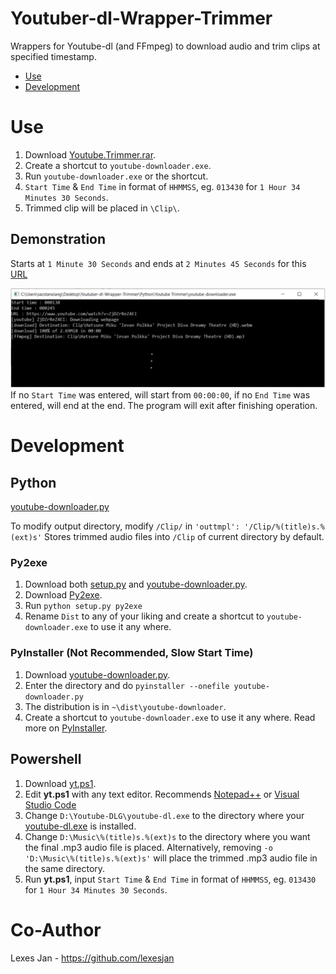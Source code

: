 # Youtuber-dl-Wrapper-Trimmer
Wrappers for Youtube-dl (and FFmpeg) to download audio and trim clips at specified timestamp.

* [Use](https://github.com/dabreadman/Youtuber-dl-Wrapper-Trimmer#use)
* [Development](https://github.com/dabreadman/Youtuber-dl-Wrapper-Trimmer#development)

# Use
1. Download [Youtube.Trimmer.rar](https://github.com/dabreadman/Youtuber-dl-Wrapper-Trimmer/releases/tag/0.0.1)[](https://github.com/dabreadman/Youtuber-dl-Wrapper-Trimmer/releases/tag/0.0.1).
2. Create a shortcut to  `youtube-downloader.exe`.
3.  Run  `youtube-downloader.exe`  or the shortcut.
4.  `Start Time`  &  `End Time`  in format of  `HHMMSS`, eg.  `013430`  for  `1 Hour 34 Minutes 30 Seconds`.
5.  Trimmed clip will be placed in  `\Clip\`.

## Demonstration
Starts at `1 Minute 30 Seconds` and ends at `2 Minutes 45 Seconds` for this [URL](https://www.youtube.com/watch?v=ZjDZrReZ4EI)

![alt text](https://github.com/dabreadman/Youtuber-dl-Wrapper-Trimmer/blob/main/Python/demo.jpg)
If no `Start Time` was entered, will start from `00:00:00`, if no `End Time` was entered, will end at the end.
The program will exit after finishing operation.

# Development

## Python
 [youtube-downloader.py](https://github.com/dabreadman/Youtuber-dl-Wrapper-Trimmer/blob/main/Python/youtube-downloader.py)
 
To modify output directory, modify `/Clip/` in 
`'outtmpl': '/Clip/%(title)s.%(ext)s'`
Stores trimmed audio files into `/Clip` of current directory by default.


### Py2exe
1. Download both [setup.py](https://github.com/dabreadman/Youtuber-dl-Wrapper-Trimmer/blob/main/Python/setup.py) and [youtube-downloader.py](https://github.com/dabreadman/Youtuber-dl-Wrapper-Trimmer/blob/main/Python/youtube-downloader.py).
2. Download [Py2exe](https://www.py2exe.org/index.cgi/FrontPage).
3. Run `python setup.py py2exe`
4. Rename `Dist` to any of your liking and create a shortcut to `youtube-downloader.exe` to use it any where.

### PyInstaller (Not Recommended, Slow Start Time)
1. Download [youtube-downloader.py](https://github.com/dabreadman/Youtuber-dl-Wrapper-Trimmer/blob/main/Python/youtube-downloader.py).
2. Enter the directory and  do `pyinstaller --onefile youtube-downloader.py`
3. The distribution is in `~\dist\youtube-downloader`.
4.  Create a shortcut to `youtube-downloader.exe` to use it any where.
Read more on [PyInstaller](https://www.pyinstaller.org/).


## Powershell

 1. Download [yt.ps1](https://github.com/dabreadman/Youtuber-dl-Wrapper-Trimmer/blob/main/Powershell/yt.ps1).
 2. Edit **yt.ps1** with any text editor. 
	  Recommends [Notepad++](https://notepad-plus-plus.org/downloads/) or [Visual Studio Code](https://code.visualstudio.com/download)
3. Change `D:\Youtube-DLG\youtube-dl.exe` to the directory where your [youtube-dl.exe](https://youtube-dl.org/) is installed.
4. Change `D:\Music\%(title)s.%(ext)s` to the directory where you want the final .mp3 audio file is placed.
     Alternatively, removing `-o 'D:\Music\%(title)s.%(ext)s'` will place the trimmed .mp3 audio file in the same directory.
 5. Run **yt.ps1**, input `Start Time` & `End Time` in format of `HHMMSS`, eg. `013430` for `1 Hour 34 Minutes 30 Seconds`.

# Co-Author
Lexes Jan - https://github.com/lexesjan







